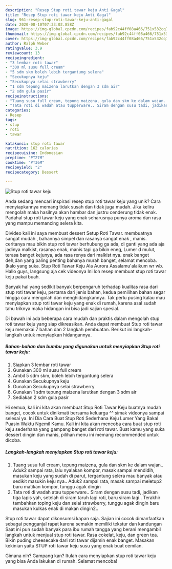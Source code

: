 ```yaml
---
description: "Resep Stup roti tawar keju Anti Gagal"
title: "Resep Stup roti tawar keju Anti Gagal"
slug: 961-resep-stup-roti-tawar-keju-anti-gagal
date: 2020-08-10T07:33:02.858Z
image: https://img-global.cpcdn.com/recipes/fab92c44ff08a466/751x532cq70/stup-roti-tawar-keju-foto-resep-utama.jpg
thumbnail: https://img-global.cpcdn.com/recipes/fab92c44ff08a466/751x532cq70/stup-roti-tawar-keju-foto-resep-utama.jpg
cover: https://img-global.cpcdn.com/recipes/fab92c44ff08a466/751x532cq70/stup-roti-tawar-keju-foto-resep-utama.jpg
author: Ralph Weber
ratingvalue: 3.9
reviewcount: 13
recipeingredient:
- "3 lembar roti tawar"
- "300 ml susu full cream"
- "5 sdm skm boleh lebih tergantung selera"
- "Secukupnya keju"
- "Secukupnya selai strawberry"
- "1 sdm tepung maizena larutkan dengan 3 sdm air"
- "2 sdm gula pasir"
recipeinstructions:
- "Tuang susu full cream, tepung maizena, gula dan skm ke dalam wajan.. Aduk2 sampai rata, lalu nyalakan kompor, masak sampai mendidih, masukan keju yang sudah di parut, tergantung selera mau banyak atau sedikit masukin keju nya.. Aduk2 sampai rata, masak sampai meletup2 baru matikan kompor, tunggu agak dingin"
- "Tata roti di wadah atau tupperware.. Siram dengan susu tadi, jadikan tiga lapis yah, setelah di siram taruh lagi roti, baru siram lagi.. Terakhir tambahkan toping keju dan selai strawberry, tunggu agak dingin baru masukan kulkas enak di makan dingin2.."
categories:
- Resep
tags:
- stup
- roti
- tawar

katakunci: stup roti tawar 
nutrition: 162 calories
recipecuisine: Indonesian
preptime: "PT27M"
cooktime: "PT36M"
recipeyield: "2"
recipecategory: Dessert

---
```



![Stup roti tawar keju](https://img-global.cpcdn.com/recipes/fab92c44ff08a466/751x532cq70/stup-roti-tawar-keju-foto-resep-utama.jpg)

Anda sedang mencari inspirasi resep stup roti tawar keju yang unik? Cara menyiapkannya memang tidak susah dan tidak juga mudah. Jika keliru mengolah maka hasilnya akan hambar dan justru cenderung tidak enak. Padahal stup roti tawar keju yang enak seharusnya punya aroma dan rasa yang mampu memancing selera kita.

Divideo kali ini saya membuat dessert Setup Roti Tawar. membuatnya sangat mudah , bahannya simpel dan rasanya sangat enak , manis. ceritanya mau bikin stup roti tawar berhubung ga ada, di ganti yang ada aja jadinya malkist, rasanya enak, manis tapi ga bikin eneg, Lumer d mulut, terasa banget kejunya, ada rasa renya dari malkist nya. enak banget deh,dan yang paling penting bahanya murah banget, selamat mencoba.(kalo yang suka. Stup Roti Tawar Keju Ala Aurora Assalamu&#39;alaikum wr wb. Hallo guys, langsung aja cek videonya Ini loh resep membuat stup roti tawar keju pakai buah.

Banyak hal yang sedikit banyak berpengaruh terhadap kualitas rasa dari stup roti tawar keju, pertama dari jenis bahan, kedua pemilihan bahan segar hingga cara mengolah dan menghidangkannya. Tak perlu pusing kalau mau menyiapkan stup roti tawar keju yang enak di rumah, karena asal sudah tahu triknya maka hidangan ini bisa jadi sajian spesial.


Di bawah ini ada beberapa cara mudah dan praktis dalam mengolah stup roti tawar keju yang siap dikreasikan. Anda dapat membuat Stup roti tawar keju memakai 7 bahan dan 2 langkah pembuatan. Berikut ini langkah-langkah untuk menyiapkan hidangannya.

<!--inarticleads1-->

##### Bahan-bahan dan bumbu yang digunakan untuk menyiapkan Stup roti tawar keju:

1. Siapkan 3 lembar roti tawar
1. Gunakan 300 ml susu full cream
1. Ambil 5 sdm skm, boleh lebih tergantung selera
1. Gunakan Secukupnya keju
1. Gunakan Secukupnya selai strawberry
1. Gunakan 1 sdm tepung maizena larutkan dengan 3 sdm air
1. Sediakan 2 sdm gula pasir


Hi semua, kali ini kita akan membuat Stup Roti Tawar Keju buatnya mudah banget, cocok untuk dinikmati bersama keluarga ^^ simak videonya sampai selesai ya. Ini Dia Cara Buat Stup Roti Sederhana Keju Lumer Yang Bakal Puasin Waktu Ngemil Kamu. Kali ini kita akan mencoba cara buat stup roti keju sederhana yang gampang banget dari roti tawar. Buat kamu yang suka dessert dingin dan manis, pilihan menu ini memang recommended untuk dicoba. 

<!--inarticleads2-->

##### Langkah-langkah menyiapkan Stup roti tawar keju:

1. Tuang susu full cream, tepung maizena, gula dan skm ke dalam wajan.. Aduk2 sampai rata, lalu nyalakan kompor, masak sampai mendidih, masukan keju yang sudah di parut, tergantung selera mau banyak atau sedikit masukin keju nya.. Aduk2 sampai rata, masak sampai meletup2 baru matikan kompor, tunggu agak dingin
1. Tata roti di wadah atau tupperware.. Siram dengan susu tadi, jadikan tiga lapis yah, setelah di siram taruh lagi roti, baru siram lagi.. Terakhir tambahkan toping keju dan selai strawberry, tunggu agak dingin baru masukan kulkas enak di makan dingin2..


Stup roti tawar dapat dikonsumsi kapan saja. Sajian ini cocok dimanfaatkan sebagai pengganjal rapat karena semakin memiliki tekstur dan kandungan Saat ini pun sudah banyak para ibu rumah tangga yang berani mengambil langkah untuk menjual stup roti tawar. Rasa cokelat, keju, dan green tea. Bikin puding cheesecake dari roti tawar dijamin enak banget. Masakan kekinian yaitu STUP roti tawar keju susu yang enak buat cemilan. 

Gimana nih? Gampang kan? Itulah cara menyiapkan stup roti tawar keju yang bisa Anda lakukan di rumah. Selamat mencoba!
